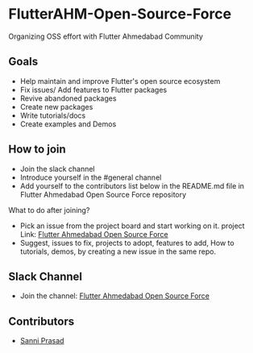 # FlutterAHM-Open-Source-Force
Organizing OSS effort with Flutter Ahmedabad Community



## Goals
- Help maintain and improve Flutter's open source ecosystem
- Fix issues/ Add features to Flutter packages
- Revive abandoned packages
- Create new packages
- Write tutorials/docs
- Create examples and Demos

## How to join
- Join the slack channel
- Introduce yourself in the #general channel
- Add yourself to the contributors list below in the README.md file in Flutter Ahmedabad Open Source Force repository

What to do after joining?
- Pick an issue from the project board and start working on it. project Link: [Flutter Ahmedabad Open Source Force](https://github.com/orgs/flutterahm/projects/3)
- Suggest, issues to fix, projects to adopt, features to add, How to tutorials, demos, by creating a new issue in the same repo.

## Slack Channel
- Join the channel: [Flutter Ahmedabad Open Source Force](https://join.slack.com/t/flutterahm/shared_invite/zt-2rj2pkm8i-FO3HyDcbbJV9FhJxIDXifA)

## Contributors
- [Sanni Prasad](https://github.com/prasadsunny1)
